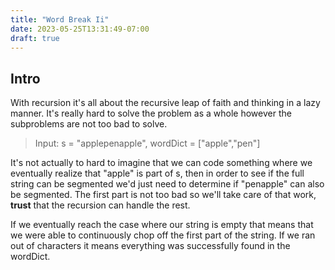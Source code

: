 ```yaml
---
title: "Word Break Ii"
date: 2023-05-25T13:31:49-07:00
draft: true
---
```


## Intro
With recursion it's all about the recursive leap of faith and thinking in a lazy manner. It's really hard to solve the problem as a whole however the 
subproblems are not too bad to solve. 
> Input: s = "applepenapple", wordDict = ["apple","pen"]


It's not actually to hard to imagine that we can code something where we eventually realize that "apple" is part of s, then 
in order to see if the full string can be segmented we'd just need to determine if "penapple" can also be segmented. The first part is not too bad 
so we'll take care of that work, **trust** that the recursion can handle the rest.

If we eventually reach the case where our string is empty that means that we were able to continuously chop off the first part of the string. If we 
ran out of characters it means everything was successfully found in the wordDict.
